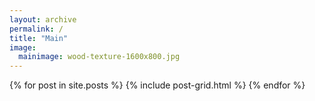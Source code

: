```yaml
---
layout: archive
permalink: /
title: "Main"
image:
  mainimage: wood-texture-1600x800.jpg
---
```


<div class="tiles">
{% for post in site.posts %}
	{% include post-grid.html %}
{% endfor %}
</div><!-- /.tiles -->
